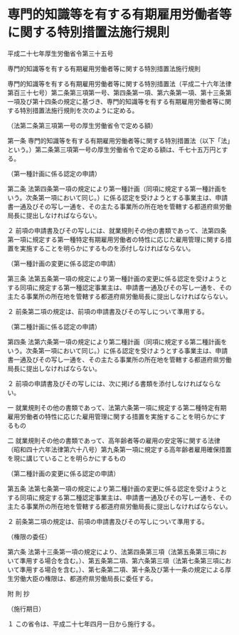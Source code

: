 # 専門的知識等を有する有期雇用労働者等に関する特別措置法施行規則

平成二十七年厚生労働省令第三十五号

専門的知識等を有する有期雇用労働者等に関する特別措置法施行規則

専門的知識等を有する有期雇用労働者等に関する特別措置法（平成二十六年法律第百三十七号）第二条第三項第一号、第四条第一項、第六条第一項、第十三条第一項及び第十四条の規定に基づき、専門的知識等を有する有期雇用労働者等に関する特別措置法施行規則を次のように定める。

（法第二条第三項第一号の厚生労働省令で定める額）

第一条 専門的知識等を有する有期雇用労働者等に関する特別措置法（以下「法」という。）第二条第三項第一号の厚生労働省令で定める額は、千七十五万円とする。

（第一種計画に係る認定の申請）

第二条 法第四条第一項の規定により第一種計画（同項に規定する第一種計画をいう。次条第一項において同じ。）に係る認定を受けようとする事業主は、申請書一通及びその写し一通を、その主たる事業所の所在地を管轄する都道府県労働局長に提出しなければならない。

２ 前項の申請書及びその写しには、就業規則その他の書類であって、法第四条第一項に規定する第一種特定有期雇用労働者の特性に応じた雇用管理に関する措置を実施することを明らかにするものを添付しなければならない。

（第一種計画の変更に係る認定の申請）

第三条 法第五条第一項の規定により第一種計画の変更に係る認定を受けようとする同項に規定する第一種認定事業主は、申請書一通及びその写し一通を、その主たる事業所の所在地を管轄する都道府県労働局長に提出しなければならない。

２ 前条第二項の規定は、前項の申請書及びその写しについて準用する。

（第二種計画に係る認定の申請）

第四条 法第六条第一項の規定により第二種計画（同項に規定する第二種計画をいう。次条第一項において同じ。）に係る認定を受けようとする事業主は、申請書一通及びその写し一通を、その主たる事業所の所在地を管轄する都道府県労働局長に提出しなければならない。

２ 前項の申請書及びその写しには、次に掲げる書類を添付しなければならない。

一 就業規則その他の書類であって、法第六条第一項に規定する第二種特定有期雇用労働者の特性に応じた雇用管理に関する措置を実施することを明らかにするもの

二 就業規則その他の書類であって、高年齢者等の雇用の安定等に関する法律（昭和四十六年法律第六十八号）第九条第一項に規定する高年齢者雇用確保措置を現に講じていることを明らかにするもの

（第二種計画の変更に係る認定の申請）

第五条 法第七条第一項の規定により第二種計画の変更に係る認定を受けようとする同項に規定する第二種認定事業主は、申請書一通及びその写し一通を、その主たる事業所の所在地を管轄する都道府県労働局長に提出しなければならない。

２ 前条第二項の規定は、前項の申請書及びその写しについて準用する。

（権限の委任）

第六条 法第十三条第一項の規定により、法第四条第三項（法第五条第三項において準用する場合を含む。）、第五条第二項、第六条第三項（法第七条第三項において準用する場合を含む。）、第七条第二項、第十条及び第十一条の規定による厚生労働大臣の権限は、都道府県労働局長に委任する。

附 則 抄

（施行期日）

１ この省令は、平成二十七年四月一日から施行する。
